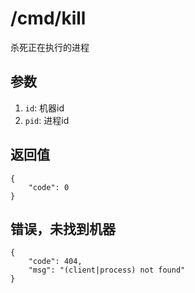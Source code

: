 # /cmd/kill

杀死正在执行的进程

## 参数

1. `id`: 机器id
2. `pid`: 进程id

## 返回值

    {
        "code": 0
    }

## 错误，未找到机器

    {
        "code": 404,
        "msg": "(client|process) not found"
    }

